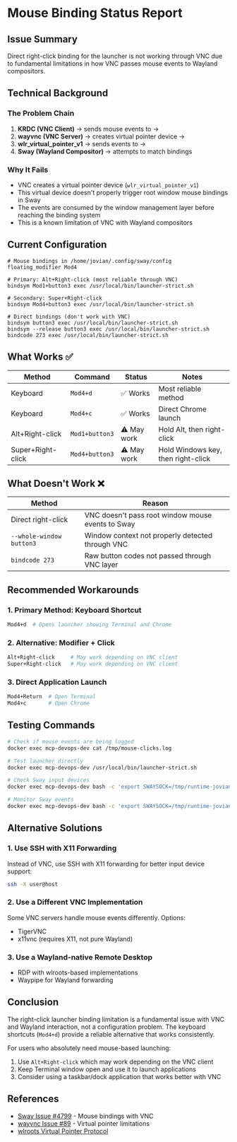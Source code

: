 # Mouse Binding Status Report

## Issue Summary
Direct right-click binding for the launcher is not working through VNC due to fundamental limitations in how VNC passes mouse events to Wayland compositors.

## Technical Background

### The Problem Chain
1. **KRDC (VNC Client)** → sends mouse events to →
2. **wayvnc (VNC Server)** → creates virtual pointer device →
3. **wlr_virtual_pointer_v1** → sends events to →
4. **Sway (Wayland Compositor)** → attempts to match bindings

### Why It Fails
- VNC creates a virtual pointer device (`wlr_virtual_pointer_v1`)
- This virtual device doesn't properly trigger root window mouse bindings in Sway
- The events are consumed by the window management layer before reaching the binding system
- This is a known limitation of VNC with Wayland compositors

## Current Configuration

```sway
# Mouse bindings in /home/jovian/.config/sway/config
floating_modifier Mod4

# Primary: Alt+Right-click (most reliable through VNC)
bindsym Mod1+button3 exec /usr/local/bin/launcher-strict.sh

# Secondary: Super+Right-click  
bindsym Mod4+button3 exec /usr/local/bin/launcher-strict.sh

# Direct bindings (don't work with VNC)
bindsym button3 exec /usr/local/bin/launcher-strict.sh
bindsym --release button3 exec /usr/local/bin/launcher-strict.sh
bindcode 273 exec /usr/local/bin/launcher-strict.sh
```

## What Works ✅

| Method | Command | Status | Notes |
|--------|---------|--------|-------|
| Keyboard | `Mod4+d` | ✅ Works | Most reliable method |
| Keyboard | `Mod4+c` | ✅ Works | Direct Chrome launch |
| Alt+Right-click | `Mod1+button3` | ⚠️ May work | Hold Alt, then right-click |
| Super+Right-click | `Mod4+button3` | ⚠️ May work | Hold Windows key, then right-click |

## What Doesn't Work ❌

| Method | Reason |
|--------|--------|
| Direct right-click | VNC doesn't pass root window mouse events to Sway |
| `--whole-window button3` | Window context not properly detected through VNC |
| `bindcode 273` | Raw button codes not passed through VNC layer |

## Recommended Workarounds

### 1. Primary Method: Keyboard Shortcut
```bash
Mod4+d  # Opens launcher showing Terminal and Chrome
```

### 2. Alternative: Modifier + Click
```bash
Alt+Right-click     # May work depending on VNC client
Super+Right-click   # May work depending on VNC client
```

### 3. Direct Application Launch
```bash
Mod4+Return  # Open Terminal
Mod4+c       # Open Chrome
```

## Testing Commands

```bash
# Check if mouse events are being logged
docker exec mcp-devops-dev cat /tmp/mouse-clicks.log

# Test launcher directly
docker exec mcp-devops-dev /usr/local/bin/launcher-strict.sh

# Check Sway input devices
docker exec mcp-devops-dev bash -c 'export SWAYSOCK=/tmp/runtime-jovian/$(ls /tmp/runtime-jovian | grep sway); swaymsg -t get_inputs'

# Monitor Sway events
docker exec mcp-devops-dev bash -c 'export SWAYSOCK=/tmp/runtime-jovian/$(ls /tmp/runtime-jovian | grep sway); swaymsg -t subscribe -m "[\\"binding\\"]"'
```

## Alternative Solutions

### 1. Use SSH with X11 Forwarding
Instead of VNC, use SSH with X11 forwarding for better input device support:
```bash
ssh -X user@host
```

### 2. Use a Different VNC Implementation
Some VNC servers handle mouse events differently. Options:
- TigerVNC
- x11vnc (requires X11, not pure Wayland)

### 3. Use a Wayland-native Remote Desktop
- RDP with wlroots-based implementations
- Waypipe for Wayland forwarding

## Conclusion

The right-click launcher binding limitation is a fundamental issue with VNC and Wayland interaction, not a configuration problem. The keyboard shortcuts (`Mod4+d`) provide a reliable alternative that works consistently.

For users who absolutely need mouse-based launching:
1. Use `Alt+Right-click` which may work depending on the VNC client
2. Keep Terminal window open and use it to launch applications
3. Consider using a taskbar/dock application that works better with VNC

## References
- [Sway Issue #4799](https://github.com/swaywm/sway/issues/4799) - Mouse bindings with VNC
- [wayvnc Issue #89](https://github.com/any1/wayvnc/issues/89) - Virtual pointer limitations
- [wlroots Virtual Pointer Protocol](https://wayland.app/protocols/wlr-virtual-pointer-unstable-v1)